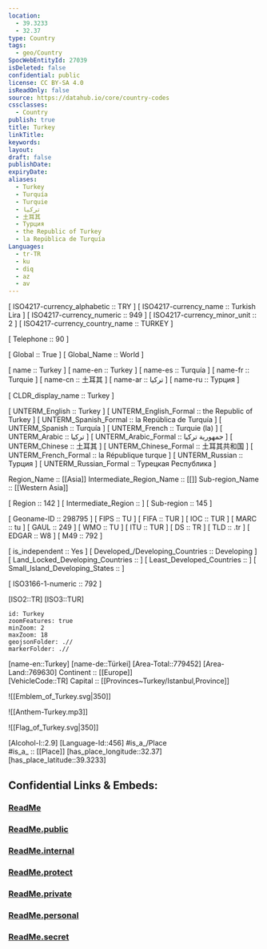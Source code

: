```yaml
---
location:
  - 39.3233
  - 32.37
type: Country
tags:
  - geo/Country
SpocWebEntityId: 27039
isDeleted: false
confidential: public
license: CC BY-SA 4.0
isReadOnly: false
source: https://datahub.io/core/country-codes
cssclasses:
  - Country
publish: true
title: Turkey
linkTitle:
keywords:
layout:
draft: false
publishDate:
expiryDate:
aliases:
  - Turkey
  - Turquía
  - Turquie
  - تركيا
  - 土耳其
  - Турция
  - the Republic of Turkey
  - la República de Turquía
Languages:
  - tr-TR
  - ku
  - diq
  - az
  - av
---
```



[	ISO4217-currency_alphabetic	 :: TRY ] 
[	ISO4217-currency_name	 :: Turkish Lira ] 
[	ISO4217-currency_numeric	 :: 949 ] 
[	ISO4217-currency_minor_unit	 :: 2 ] 
[	ISO4217-currency_country_name	 :: TURKEY ] 

[	Telephone	 :: 90 ] 

[	Global	 :: True ] 
[	Global_Name	 :: World ] 

[	name	 :: Turkey ] 
[	name-en	 :: Turkey ] 
[	name-es	 :: Turquía ] 
[	name-fr	 :: Turquie ] 
[	name-cn	 :: 土耳其 ] 
[	name-ar	 :: تركيا ] 
[	name-ru	 :: Турция ] 

[	CLDR_display_name	 :: Turkey ] 

[	UNTERM_English	 :: Turkey ] 
[	UNTERM_English_Formal	 :: the Republic of Turkey ] 
[	UNTERM_Spanish_Formal	 :: la República de Turquía ] 
[	UNTERM_Spanish	 :: Turquía ] 
[	UNTERM_French	 :: Turquie (la) ] 
[	UNTERM_Arabic	 :: تركيا ] 
[	UNTERM_Arabic_Formal	 :: جمهورية تركيا ] 
[	UNTERM_Chinese	 :: 土耳其 ] 
[	UNTERM_Chinese_Formal	 :: 土耳其共和国 ] 
[	UNTERM_French_Formal	 :: la République turque ] 
[	UNTERM_Russian	 :: Турция ] 
[	UNTERM_Russian_Formal	 :: Турецкая Республика ] 

Region_Name ::  [[Asia]] 
Intermediate_Region_Name ::  [[]] 
Sub-region_Name ::  [[Western Asia]] 

[	Region	 :: 142 ] 
[	Intermediate_Region	 ::  ] 
[	Sub-region	 :: 145 ] 

[	Geoname-ID	 :: 298795 ] 
[	FIPS	 :: TU ] 
[	FIFA	 :: TUR ] 
[	IOC	 :: TUR ] 
[	MARC	 :: tu ] 
[	GAUL	 :: 249 ] 
[	WMO	 :: TU ] 
[	ITU	 :: TUR ] 
[	DS	 :: TR ] 
[	TLD	 :: .tr ] 
[	EDGAR	 :: W8 ] 
[	M49	 :: 792 ] 

[	is_independent	 :: Yes ] 
[	Developed_/Developing_Countries	 :: Developing ] 
[	Land_Locked_Developing_Countries	 ::  ] 
[	Least_Developed_Countries	 ::  ] 
[	Small_Island_Developing_States	 ::  ] 

[	ISO3166-1-numeric	 :: 792 ] 



[ISO2::TR] 
[ISO3::TUR] 

```leaflet
id: Turkey
zoomFeatures: true 
minZoom: 2 
maxZoom: 18
geojsonFolder: .//
markerFolder: .//
```

[name-en::Turkey] 
[name-de::Türkei] 
[Area-Total::779452] 
[Area-Land::769630] 
Continent :: [[Europe]]  
[VehicleCode::TR] 
Capital :: [[Provinces~Turkey/Istanbul,Province]]  

![[Emblem_of_Turkey.svg|350]] 

![[Anthem-Turkey.mp3]] 

![[Flag_of_Turkey.svg|350]] 

[Alcohol-l::2.9] 
[Language-Id::456] 
#is_a_/Place  
#is_a_ :: [[Place]] 
[has_place_longitude::32.37] 
[has_place_latitude::39.3233] 


## Confidential Links & Embeds: 

### [ReadMe](/_Standards/Earth/Continent/Europe/Europe~East/Turkey/ReadMe.md) 

### [ReadMe.public](/_public/Earth/Continent/Europe/Europe~East/Turkey/ReadMe.public.md) 

### [ReadMe.internal](/_internal/Earth/Continent/Europe/Europe~East/Turkey/ReadMe.internal.md) 

### [ReadMe.protect](/_protect/Earth/Continent/Europe/Europe~East/Turkey/ReadMe.protect.md) 

### [ReadMe.private](/_private/Earth/Continent/Europe/Europe~East/Turkey/ReadMe.private.md) 

### [ReadMe.personal](/_personal/Earth/Continent/Europe/Europe~East/Turkey/ReadMe.personal.md) 

### [ReadMe.secret](/_secret/Earth/Continent/Europe/Europe~East/Turkey/ReadMe.secret.md)

